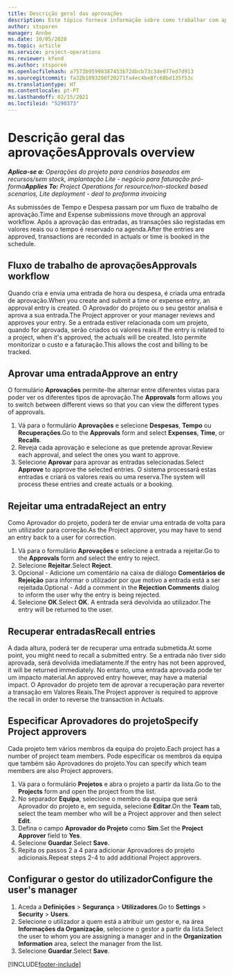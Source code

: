 ```yaml
---
title: Descrição geral das aprovações
description: Este tópico fornece informação sobre como trabalhar com aprovações no Project Operations.
author: stsporen
manager: Annbe
ms.date: 10/05/2020
ms.topic: article
ms.service: project-operations
ms.reviewer: kfend
ms.author: stsporen
ms.openlocfilehash: a7573b95998387453b72dbcb73c3de977ed7d913
ms.sourcegitcommit: fa32b1893286f20271fa4ec4be8fc68bd135f53c
ms.translationtype: HT
ms.contentlocale: pt-PT
ms.lasthandoff: 02/15/2021
ms.locfileid: "5290373"
---
```

# <a name="approvals-overview"></a><span data-ttu-id="5d4f9-103">Descrição geral das aprovações</span><span class="sxs-lookup"><span data-stu-id="5d4f9-103">Approvals overview</span></span>

<span data-ttu-id="5d4f9-104">_**Aplica-se a:** Operações do projeto para cenários baseados em recursos/sem stock, implantação Lite - negócio para faturação pró-forma_</span><span class="sxs-lookup"><span data-stu-id="5d4f9-104">_**Applies To:** Project Operations for resource/non-stocked based scenarios, Lite deployment - deal to proforma invoicing_</span></span>

<span data-ttu-id="5d4f9-105">As submissões de Tempo e Despesa passam por um fluxo de trabalho de aprovação.</span><span class="sxs-lookup"><span data-stu-id="5d4f9-105">Time and Expense submissions move through an approval workflow.</span></span> <span data-ttu-id="5d4f9-106">Após a aprovação das entradas, as transações são registadas em valores reais ou o tempo é reservado na agenda.</span><span class="sxs-lookup"><span data-stu-id="5d4f9-106">After the entries are approved, transactions are recorded in actuals or time is booked in the schedule.</span></span>

## <a name="approvals-workflow"></a><span data-ttu-id="5d4f9-107">Fluxo de trabalho de aprovações</span><span class="sxs-lookup"><span data-stu-id="5d4f9-107">Approvals workflow</span></span>
<span data-ttu-id="5d4f9-108">Quando cria e envia uma entrada de hora ou despesa, é criada uma entrada de aprovação.</span><span class="sxs-lookup"><span data-stu-id="5d4f9-108">When you create and submit a time or expense entry, an approval entry is created.</span></span> <span data-ttu-id="5d4f9-109">O Aprovador do projeto ou o seu gestor analisa e aprova a sua entrada.</span><span class="sxs-lookup"><span data-stu-id="5d4f9-109">The Project approver or your manager reviews and approves your entry.</span></span> <span data-ttu-id="5d4f9-110">Se a entrada estiver relacionada com um projeto, quando for aprovada, serão criados os valores reais.</span><span class="sxs-lookup"><span data-stu-id="5d4f9-110">If the entry is related to a project, when it's approved, the actuals will be created.</span></span> <span data-ttu-id="5d4f9-111">Isto permite monitorizar o custo e a faturação.</span><span class="sxs-lookup"><span data-stu-id="5d4f9-111">This allows the cost and billing to be tracked.</span></span> 

## <a name="approve-an-entry"></a><span data-ttu-id="5d4f9-112">Aprovar uma entrada</span><span class="sxs-lookup"><span data-stu-id="5d4f9-112">Approve an entry</span></span>
<span data-ttu-id="5d4f9-113">O formulário **Aprovações** permite-lhe alternar entre diferentes vistas para poder ver os diferentes tipos de aprovação.</span><span class="sxs-lookup"><span data-stu-id="5d4f9-113">The **Approvals** form allows you to switch between different views so that you can view the different types of approvals.</span></span>
  
1. <span data-ttu-id="5d4f9-114">Vá para o formulário **Aprovações** e selecione **Despesas**, **Tempo** ou **Recuperações**.</span><span class="sxs-lookup"><span data-stu-id="5d4f9-114">Go to the **Approvals** form and select **Expenses**, **Time**, or **Recalls**.</span></span>
2. <span data-ttu-id="5d4f9-115">Reveja cada aprovação e selecione as que pretende aprovar.</span><span class="sxs-lookup"><span data-stu-id="5d4f9-115">Review each approval, and select the ones you want to approve.</span></span>
3. <span data-ttu-id="5d4f9-116">Selecione **Aprovar** para aprovar as entradas selecionadas.</span><span class="sxs-lookup"><span data-stu-id="5d4f9-116">Select **Approve** to approve the selected entries.</span></span>
<span data-ttu-id="5d4f9-117">O sistema processará estas entradas e criará os valores reais ou uma reserva.</span><span class="sxs-lookup"><span data-stu-id="5d4f9-117">The system will process these entries and create actuals or a booking.</span></span>

## <a name="reject-an-entry"></a><span data-ttu-id="5d4f9-118">Rejeitar uma entrada</span><span class="sxs-lookup"><span data-stu-id="5d4f9-118">Reject an entry</span></span>
<span data-ttu-id="5d4f9-119">Como Aprovador do projeto, poderá ter de enviar uma entrada de volta para um utilizador para correção.</span><span class="sxs-lookup"><span data-stu-id="5d4f9-119">As the Project approver, you may have to send an entry back to a user for correction.</span></span>
  
1. <span data-ttu-id="5d4f9-120">Vá para o formulário **Aprovações** e selecione a entrada a rejeitar.</span><span class="sxs-lookup"><span data-stu-id="5d4f9-120">Go to the **Approvals** form and select the entry to reject.</span></span> 
2. <span data-ttu-id="5d4f9-121">Selecione **Rejeitar**.</span><span class="sxs-lookup"><span data-stu-id="5d4f9-121">Select **Reject**.</span></span>
3. <span data-ttu-id="5d4f9-122">Opcional - Adicione um comentário na caixa de diálogo **Comentários de Rejeição** para informar o utilizador por que motivo a entrada está a ser rejeitada.</span><span class="sxs-lookup"><span data-stu-id="5d4f9-122">Optional - Add a comment in the **Rejection Comments** dialog to inform the user why the entry is being rejected.</span></span>
4. <span data-ttu-id="5d4f9-123">Selecione **OK**.</span><span class="sxs-lookup"><span data-stu-id="5d4f9-123">Select **OK**.</span></span> <span data-ttu-id="5d4f9-124">A entrada será devolvida ao utilizador.</span><span class="sxs-lookup"><span data-stu-id="5d4f9-124">The entry will be returned to the user.</span></span>
  
## <a name="recall-entries"></a><span data-ttu-id="5d4f9-125">Recuperar entradas</span><span class="sxs-lookup"><span data-stu-id="5d4f9-125">Recall entries</span></span>
<span data-ttu-id="5d4f9-126">A dada altura, poderá ter de recuperar uma entrada submetida.</span><span class="sxs-lookup"><span data-stu-id="5d4f9-126">At some point, you might need to recall a submitted entry.</span></span> <span data-ttu-id="5d4f9-127">Se a entrada não tiver sido aprovada, será devolvida imediatamente.</span><span class="sxs-lookup"><span data-stu-id="5d4f9-127">If the entry has not been approved, it will be returned immediately.</span></span> <span data-ttu-id="5d4f9-128">No entanto, uma entrada aprovada pode ter um impacto material.</span><span class="sxs-lookup"><span data-stu-id="5d4f9-128">An approved entry however, may have a material impact.</span></span> <span data-ttu-id="5d4f9-129">O Aprovador do projeto tem de aprovar a recuperação para reverter a transação em Valores Reais.</span><span class="sxs-lookup"><span data-stu-id="5d4f9-129">The Project approver is required to approve the recall in order to reverse the transaction in Actuals.</span></span>

## <a name="specify-project-approvers"></a><span data-ttu-id="5d4f9-130">Especificar Aprovadores do projeto</span><span class="sxs-lookup"><span data-stu-id="5d4f9-130">Specify Project approvers</span></span>
<span data-ttu-id="5d4f9-131">Cada projeto tem vários membros da equipa do projeto.</span><span class="sxs-lookup"><span data-stu-id="5d4f9-131">Each project has a number of project team members.</span></span> <span data-ttu-id="5d4f9-132">Pode especificar os membros da equipa que também são Aprovadores do projeto.</span><span class="sxs-lookup"><span data-stu-id="5d4f9-132">You can specify which team members are also Project approvers.</span></span>

1. <span data-ttu-id="5d4f9-133">Vá para o formulário **Projetos** e abra o projeto a partir da lista.</span><span class="sxs-lookup"><span data-stu-id="5d4f9-133">Go to the **Projects** form and open the project from the list.</span></span>
2. <span data-ttu-id="5d4f9-134">No separador **Equipa**, selecione o membro da equipa que será Aprovador do projeto e, em seguida, selecione **Editar**.</span><span class="sxs-lookup"><span data-stu-id="5d4f9-134">On the **Team** tab, select the team member who will be a Project approver and then select **Edit**.</span></span>
3. <span data-ttu-id="5d4f9-135">Defina o campo **Aprovador do Projeto** como **Sim**.</span><span class="sxs-lookup"><span data-stu-id="5d4f9-135">Set the **Project Approver** field to **Yes**.</span></span>
4. <span data-ttu-id="5d4f9-136">Selecione **Guardar**.</span><span class="sxs-lookup"><span data-stu-id="5d4f9-136">Select **Save**.</span></span>
5. <span data-ttu-id="5d4f9-137">Repita os passos 2 a 4 para adicionar Aprovadores do projeto adicionais.</span><span class="sxs-lookup"><span data-stu-id="5d4f9-137">Repeat steps 2-4 to add additional Project approvers.</span></span>

## <a name="configure-the-users-manager"></a><span data-ttu-id="5d4f9-138">Configurar o gestor do utilizador</span><span class="sxs-lookup"><span data-stu-id="5d4f9-138">Configure the user's manager</span></span>

1. <span data-ttu-id="5d4f9-139">Aceda a **Definições** > **Segurança** > **Utilizadores**.</span><span class="sxs-lookup"><span data-stu-id="5d4f9-139">Go to **Settings** > **Security** > **Users**.</span></span>
2. <span data-ttu-id="5d4f9-140">Selecione o utilizador a quem está a atribuir um gestor e, na área **Informações da Organização**, selecione o gestor a partir da lista.</span><span class="sxs-lookup"><span data-stu-id="5d4f9-140">Select the user to whom you are assigning a manager and in the **Organization Information** area, select the manager from the list.</span></span> 
3. <span data-ttu-id="5d4f9-141">Selecione **Guardar**.</span><span class="sxs-lookup"><span data-stu-id="5d4f9-141">Select **Save**.</span></span>




[!INCLUDE[footer-include](../includes/footer-banner.md)]